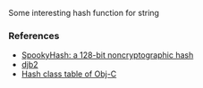 Some interesting hash function for string

### References

- [SpookyHash: a 128-bit noncryptographic hash][spooky]
- [djb2](http://www.cse.yorku.ca/~oz/hash.html)
- [Hash class table of Obj-C](https://code.woboq.org/gcc/libobjc/class.c.html#156)

[spooky]: http://www.burtleburtle.net/bob/hash/spooky.html
